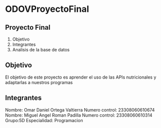 # ODOVProyectoFinal
## Proyecto Final 
  1.  Objetivo
  2.  Integrantes
  3.  Analisis de la base de datos
   
## Objetivo 
El objetivo de este proyecto es aprender el uso de las APIs nutricionales y adaptarlas a nuestros programas 

## Integrantes
Nombre: Omar Daniel Ortega Valtierra
Numero control: 23308060610674 
Nombre: Miguel Angel Roman Padilla 
Numero control: 23308060610314
Grupo:5D
Especialidad: Programacion 


